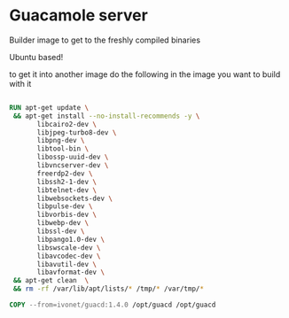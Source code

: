 # Guacamole server

Builder image to get to the freshly compiled binaries

Ubuntu based!

to get it into another image do the following in the image you want to build with it

```Dockerfile

RUN apt-get update \
 && apt-get install --no-install-recommends -y \
       libcairo2-dev \
       libjpeg-turbo8-dev \
       libpng-dev \
       libtool-bin \
       libossp-uuid-dev \
       libvncserver-dev \
       freerdp2-dev \
       libssh2-1-dev \
       libtelnet-dev \
       libwebsockets-dev \
       libpulse-dev \
       libvorbis-dev \
       libwebp-dev \
       libssl-dev \
       libpango1.0-dev \
       libswscale-dev \
       libavcodec-dev \
       libavutil-dev \
       libavformat-dev \
 && apt-get clean  \
 && rm -rf /var/lib/apt/lists/* /tmp/* /var/tmp/* 

COPY --from=ivonet/guacd:1.4.0 /opt/guacd /opt/guacd

```